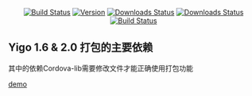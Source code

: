 <p align="center">
 <a href="https://travis-ci.org/zhouzhongyuan/cordova-pack"><img src="https://travis-ci.org/zhouzhongyuan/cordova-pack.svg?branch=master" alt="Build Status"></a>
 <a href="https://www.npmjs.com/package/cordova-pack"><img src="https://img.shields.io/npm/v/cordova-pack.svg?style=flat" alt="Version"></a>
 <a href="https://www.npmjs.com/package/cordova-pack"><img src="https://img.shields.io/npm/dm/cordova-pack.svg" alt="Downloads Status"></a>
 <a href="https://www.npmjs.com/package/cordova-pack"><img src="https://img.shields.io/npm/dt/cordova-pack.svg)" alt="Downloads Status"></a>
 <a href="https://www.npmjs.com/package/cordova-pack"><img src="https://img.shields.io/npm/l/cordova-pack.svg" alt="Build Status"></a>
</p>




## Yigo 1.6 & 2.0 打包的主要依赖

其中的依赖Cordova-lib需要修改文件才能正确使用打包功能

[demo](https://dev.bokesoft.com/yigomobile/main)